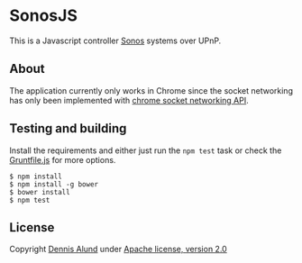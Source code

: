 # SonosJS
This is a Javascript controller [Sonos](http://www.sonos.com/) systems over UPnP.

## About
The application currently only works in Chrome since the socket networking has only been implemented with
[chrome socket networking API](https://developer.chrome.com/apps/app_network). 

## Testing and building
Install the requirements and either just run the ```npm test``` task or check the [Gruntfile.js](Gruntfile.js) for more options.

```shell
$ npm install
$ npm install -g bower
$ bower install
$ npm test
```

## License
Copyright [Dennis Alund](https://github.com/dennis-alund) under [Apache license, version 2.0](http://www.apache.org/licenses/LICENSE-2.0)
